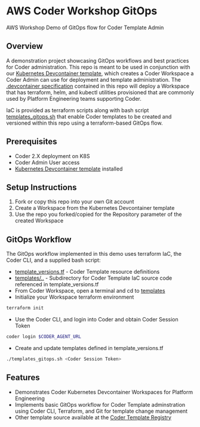 # AWS Coder Workshop GitOps

AWS Workshop Demo of GitOps flow for Coder Template Admin

## Overview
A demonstration project showcasing GitOps workflows and best practices for Coder administration. This repo is meant to be used in conjunction with our [Kubernetes Devcontainer template](https://registry.coder.com/templates/kubernetes-devcontainer), which creates a Coder Workspace a Coder Admin can use for deployment and template administration.  The [.devcontainer specification](./.devcontainer/) contained in this repo will deploy a Workspace that has terraform, helm, and kubectl utilities provisioned that are commonly used by Platform Engineering teams supporting Coder. 

IaC is provided as terraform scripts along with bash script [templates_gitops.sh](./templates/templates_gitops.sh) that enable Coder templates to be created and versioned within this repo using a terraform-based GitOps flow.

## Prerequisites
- Coder 2.X deployment on K8S
- Coder Admin User access
- [Kubernetes Devcontainer template](https://registry.coder.com/templates/kubernetes-devcontainer) installed

## Setup Instructions
1. Fork or copy this repo into your own Git account
2. Create a Workspace from the Kubernetes Devcontainer template
3. Use the repo you forked/copied for the Repository parameter of the created Workspace

## GitOps Workflow
The GitOps workflow implemented in this demo uses terraform IaC, the Coder CLI, and a supplied bash script:
- [template_versions.tf](./templates/template_versions.tf) - Coder Template resource definitions
- [templates/..](./templates/) - Subdirectory for Coder Template IaC source code referenced in template_versions.tf
- From Coder Workspace, open a terminal and cd to [templates](./templates/)
- Initialize your Workspace terraform environment
```bash
terraform init
``` 
- Use the Coder CLI, and login into Coder and obtain Coder Session Token
```bash
coder login $CODER_AGENT_URL
```
- Create and update templates defined in template_versions.tf 
```bash
./templates_gitops.sh <Coder Session Token>
```

## Features
- Demonstrates Coder Kubernetes Devcontainer Workspaces for Platform Engineering
- Implements basic GitOps workflow for Coder Template adminstration using Coder CLI, Terraform, and Git for template change management 
- Other template source available at the [Coder Template Registry](https://registry.coder.com/templates)

